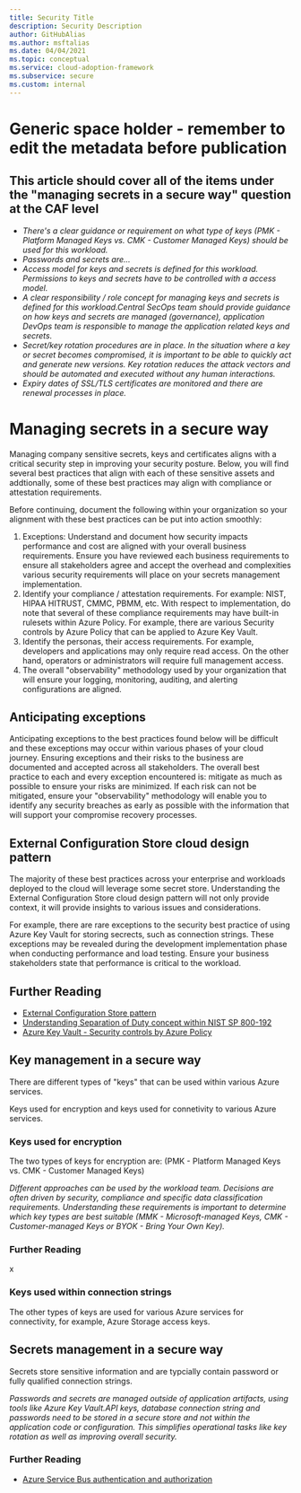 ```yaml
---
title: Security Title
description: Security Description
author: GitHubAlias
ms.author: msftalias
ms.date: 04/04/2021
ms.topic: conceptual
ms.service: cloud-adoption-framework
ms.subservice: secure
ms.custom: internal
---
```


# Generic space holder - remember to edit the metadata before publication

## This article should cover all of the items under the "managing secrets in a secure way" question at the CAF level

- *There's a clear guidance or requirement on what type of keys (PMK - Platform Managed Keys vs. CMK - Customer Managed Keys) should be used for this workload.*
- *Passwords and secrets are...*
- *Access model for keys and secrets is defined for this workload. Permissions to keys and secrets have to be controlled with a access model.*
- *A clear responsibility / role concept for managing keys and secrets is defined for this workload.Central SecOps team should provide guidance on how keys and secrets are managed (governance), application DevOps team is responsible to manage the application related keys and secrets.*
- *Secret/key rotation procedures are in place. In the situation where a key or secret becomes compromised, it is important to be able to quickly act and generate new versions. Key rotation reduces the attack vectors and should be automated and executed without any human interactions.*
- *Expiry dates of SSL/TLS certificates are monitored and there are renewal processes in place.*

# Managing secrets in a secure way

Managing company sensitive secrets, keys and certificates aligns with a critical security step in improving your security posture. Below, you will find several best practices that align with each of these sensitive assets and addtionally, some of these best practices may align with compliance or attestation requirements.

Before continuing, document the following within your organization so your alignment with these best practices can be put into action smoothly:

1. Exceptions: Understand and document how security impacts performance and cost are aligned with your overall business requirements.  Ensure you have reviewed each business requirements to ensure all stakeholders agree and accept the overhead and complexities various security requirements will place on your secrets management implementation.
2. Identify your compliance / attestation requirements. For example: NIST, HIPAA HITRUST, CMMC, PBMM, etc. With respect to implementation, do note that several of these compliance requirements may have built-in rulesets within Azure Policy. For example, there are various Security controls by Azure Policy that can be applied to Azure Key Vault.
3. Identify the personas, their access requirements. For example, developers and applications may only require read access. On the other hand, operators or administrators will require full management access.
4. The overall "observability" methodology used by your organization that will ensure your logging, monitoring, auditing, and alerting configurations are aligned.


## Anticipating exceptions

Anticipating exceptions to the best practices found below will be difficult and these exceptions may occur within various phases of your cloud journey.  Ensuring exceptions and their risks to the business are documented and accepted across all stakeholders.  The overall best practice to each and every exception encountered is: mitigate as much as possible to ensure your risks are minimized. If each risk can not be mitigated, ensure your "observability" methodology will enable you to identify any security breaches as early as possible with the information that will support your compromise recovery processes.
## External Configuration Store cloud design pattern

The majority of these best practices across your enterprise and workloads deployed to the cloud will leverage some secret store. Understanding the External Configuration Store cloud design pattern will not only provide context, it will provide insights to various issues and considerations.

For example, there are rare exceptions to the security best practice of using Azure Key Vault for storing secrects, such as connection strings. These exceptions may be revealed during the development implementation phase when conducting performance and load testing. Ensure your business stakeholders state that performance is critical to the workload.

## Further Reading

- [External Configuration Store pattern](https://docs.microsoft.com/en-us/azure/architecture/patterns/external-configuration-store)
- [Understanding Separation of Duty concept within NIST SP 800-192](https://csrc.nist.gov/glossary/term/Separation_of_Duty)
- [Azure Key Vault - Security controls by Azure Policy](https://docs.microsoft.com/en-us/azure/key-vault/security-controls-policy) 

## Key management in a secure way

There are different types of "keys" that can be used within various Azure services.

Keys used for encryption and keys used for connetivity to various Azure services.
### Keys used for encryption

The two types of keys for encryption are:  (PMK - Platform Managed Keys vs. CMK - Customer Managed Keys)

*Different approaches can be used by the workload team. Decisions are often driven by security, compliance and specific data classification requirements. Understanding these requirements is important to determine which key types are best suitable (MMK - Microsoft-managed Keys, CMK - Customer-managed Keys or BYOK - Bring Your Own Key).*

### Further Reading

x

### Keys used within connection strings

The other types of keys are used for various Azure services for connectivity, for example, Azure Storage access keys.



## Secrets management in a secure way

Secrets store sensitive information and are typcially contain password or fully qualified connection strings.

*Passwords and secrets are managed outside of application artifacts, using tools like Azure Key Vault.API keys, database connection string and passwords need to be stored in a secure store and not within the application code or configuration. This simplifies operational tasks like key rotation as well as improving overall security.*

### Further Reading

- [Azure Service Bus authentication and authorization](https://docs.microsoft.com/en-us/azure/service-bus-messaging/service-bus-authentication-and-authorization)